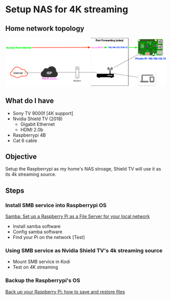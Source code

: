 # Setup NAS for 4K streaming

## Home network topology

![home-network](../.gitbook/assets/home-network.png)

## What do I have

- Sony TV 9000f [4K support]
- Nvidia Shield TV (2018)
  - Gigabit Ethernet
  - HDMI 2.0b
- Raspberrypi 4B
- Cat 6 cable

## Objective

Setup the Raspberrypi as my home's NAS stroage, Shield TV will use it as its 4k streaming source.

## Steps

### Install SMB service into Raspberrypi OS

[Samba: Set up a Raspberry Pi as a File Server for your local network](https://magpi.raspberrypi.org/articles/samba-file-server)

- Install samba software
- Config samba software
- Find your Pi on the network [Test]

### Using SMB service as Nvidia Shield TV's 4k streaming source

- Mount SMB service in Kodi
- Test on 4K streaming

### Backup the Raspberrypi's OS

[Back up your Raspberry Pi: how to save and restore files](https://magpi.raspberrypi.org/articles/back-up-raspberry-pi)
